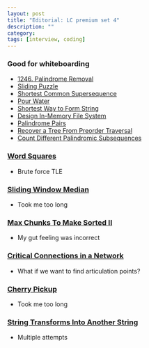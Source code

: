 ```yaml
---
layout: post
title: "Editorial: LC premium set 4" 
description: ""
category: 
tags: [interview, coding]
--- 
```


### Good for whiteboarding
* [1246. Palindrome Removal](https://leetcode.com/submissions/detail/433205353/)
* [Sliding Puzzle](https://leetcode.com/submissions/detail/434096845/)
* [Shortest Common Supersequence](https://leetcode.com/submissions/detail/434220184/)
* [Pour Water](https://leetcode.com/submissions/detail/434309442/)
* [Shortest Way to Form String](https://leetcode.com/submissions/detail/434475165/)
* [Design In-Memory File System](https://leetcode.com/submissions/detail/435307110/)
* [Palindrome Pairs](https://leetcode.com/submissions/detail/435441813/)
* [Recover a Tree From Preorder Traversal](https://leetcode.com/submissions/detail/435864062/)
* [Count Different Palindromic Subsequences](https://leetcode.com/submissions/detail/435891962/)

### [Word Squares](https://leetcode.com/submissions/detail/433169848/)
* Brute force TLE

### [Sliding Window Median](https://leetcode.com/submissions/detail/433874447/)
* Took me too long

### [Max Chunks To Make Sorted II](https://leetcode.com/submissions/detail/433944702/)
* My gut feeling was incorrect

### [Critical Connections in a Network](https://leetcode.com/submissions/detail/434101906/)
* What if we want to find articulation points?

### [Cherry Pickup](https://leetcode.com/submissions/detail/434260824/)
* Took me too long

### [String Transforms Into Another String](https://leetcode.com/submissions/detail/435790918/)
* Multiple attempts
